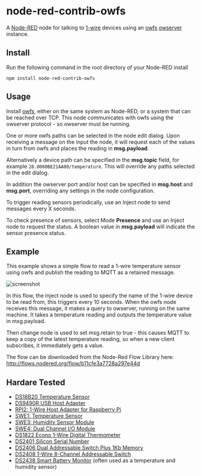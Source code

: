 node-red-contrib-owfs
=====================

A [Node-RED] node for talking to [1-wire] devices using an [owfs] [owserver] instance.


Install
-------

Run the following command in the root directory of your Node-RED install

    npm install node-red-contrib-owfs


Usage
-----

Install [owfs], either on the same system as Node-RED, or a system that can be reached over TCP. This node communicates with owfs using the owserver protocol - so owserver must be running.

One or more owfs paths can be selected in the node edit dialog. Upon receiving a message on the input the node, it will request each of the values in turn from owfs and places the reading in **msg.payload**.

Alternatively a device path can be specified in the **msg.topic** field, for example <code>28.0080BE21AA00/temperature</code>. This will override any paths selected in the edit dialog.

In addition the owserver port and/or host can be specified in **msg.host** and **msg.port**, overriding any settings in the node configuration.

To trigger reading sensors periodically, use an Inject node to send messages every X seconds.

To check presence of sensors, select Mode **Presence** and use an Inject node to request the status. A boolean value in **msg.payload** will indicate the sensor presence status.


Example
-------

This example shows a simple flow to read a 1-wire temperature sensor using owfs and publish the reading to MQTT as a retained message.

![screenshot](https://github.com/njh/node-red-contrib-owfs/raw/master/screenshot.png)

In this flow, the inject node is used to specify the name of the 1-wire device to be read from, this triggers every 10 seconds. When the owfs node receives this message, it makes a query to owserver, running on the same machine. It takes a temperature reading and outputs the temperature value in msg.payload.

Then change node is used to set msg.retain to true - this causes MQTT to keep a copy of the latest temperature reading, so when a new client subscribes, it immediately gets a value.

The flow can be downloaded from the Node-Red Flow Library here:
http://flows.nodered.org/flow/b11cfe3a7728a297e44d


Hardare Tested
--------------

* [DS18B20 Temperature Sensor](http://www.maximintegrated.com/en/products/DS18B20)
* [DS9490R USB Host Adapter](http://www.maximintegrated.com/en/products/DS9490R)
* [RPI2: 1-Wire Host Adapter for Raspberry Pi](http://www.sheepwalkelectronics.co.uk/product_info.php?cPath=22&products_id=30)
* [SWE1: Temperature Sensor](http://www.sheepwalkelectronics.co.uk/product_info.php?cPath=23&products_id=53)
* [SWE3: Humidity Sensor Module](http://www.sheepwalkelectronics.co.uk/product_info.php?cPath=23&products_id=55)
* [SWE4: Dual Channel I/O Module](http://www.sheepwalkelectronics.co.uk/product_info.php?cPath=23&products_id=59)
* [DS1822 Econo 1-Wire Digital Thermometer](http://www.maximintegrated.com/en/products/DS1822)
* [DS2401 Silicon Serial Number](http://www.maximintegrated.com/en/products/DS2401)
* [DS2406 Dual Addressable Switch Plus 1Kb Memory](http://www.maximintegrated.com/en/products/DS2406)
* [DS2408 1-Wire 8-Channel Addressable Switch](http://www.maximintegrated.com/en/products/DS2408)
* [DS2438 Smart Battery Monitor](http://www.maximintegrated.com/en/products/DS2438) (often used as a temperature and humidity sensor)


[Node-RED]:  http://nodered.org/
[1-wire]:    http://www.maximintegrated.com/en/products/comms/one-wire.html
[owfs]:      http://owfs.org/
[owserver]:  http://owfs.org/index.php?page=owserver
